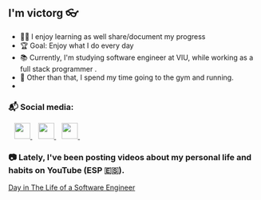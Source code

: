 ## I'm victorg 👓

- 👨‍🏫 I enjoy learning as well share/document my progress
- 🏆 Goal: Enjoy what I do every day
- 📚 Currently, I'm studying software engineer at VIU, while working as a full stack programmer .
- 🏃 Other than that, I spend my time going to the gym and running.
- 
### 📬 Social media:
<p align="left">
    </a>&nbsp;&nbsp;
    <a href="[https://www.github.com/victorgxn](https://www.youtube.com/@victorgxn)" target="_blank" rel="noreferrer">
        <picture>
            <source media="(prefers-color-scheme: dark)" srcset="https://raw.githubusercontent.com/danielcranney/readme-generator/main/public/icons/socials/youtube-dark.svg" />
            <source media="(prefers-color-scheme: light)" srcset="https://raw.githubusercontent.com/danielcranney/readme-generator/main/public/icons/socials/youtube.svg" />
            <img src="https://raw.githubusercontent.com/danielcranney/readme-generator/main/public/icons/socials/youtube.svg" width="32" height="32" />
        </picture>
    </a>&nbsp;&nbsp;
    <a href="https://www.linkedin.com/in/victorgxn" target="_blank" rel="noreferrer">
        <picture>
            <source media="(prefers-color-scheme: dark)" srcset="https://raw.githubusercontent.com/danielcranney/readme-generator/main/public/icons/socials/linkedin-dark.svg" />
            <source media="(prefers-color-scheme: light)" srcset="https://raw.githubusercontent.com/danielcranney/readme-generator/main/public/icons/socials/linkedin.svg" />
            <img src="https://raw.githubusercontent.com/danielcranney/readme-generator/main/public/icons/socials/linkedin.svg" width="32" height="32" />
        </picture>
    </a>&nbsp;&nbsp;
    <a href="https://www.x.com/liseez_" target="_blank" rel="noreferrer">
        <picture>
            <source media="(prefers-color-scheme: dark)" srcset="https://raw.githubusercontent.com/danielcranney/readme-generator/main/public/icons/socials/twitter-dark.svg" />
            <source media="(prefers-color-scheme: light)" srcset="https://raw.githubusercontent.com/danielcranney/readme-generator/main/public/icons/socials/twitter.svg" />
            <img src="https://raw.githubusercontent.com/danielcranney/readme-generator/main/public/icons/socials/twitter.svg" width="32" height="32" />
        </picture>
    </a>&nbsp;&nbsp;
</p>

### 📷 Lately, I've been posting videos about my personal life and habits on YouTube (ESP 🇪🇸).
[Day in The Life of a Software Engineer](https://youtu.be/ppan1I0KQIM)



[leetcode]: https://leetcode.com/u/LiSeeZ/
[website]: https://victorg.es/
